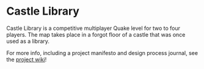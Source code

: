 # Castle Library
Castle Library is a competitive multiplayer Quake level for two to four players. The map takes place in a forgot floor of a castle that was once used as a library.

For more info, including a project manifesto and design process journal, see the [project wiki](https://github.com/Eszopa02/QuakeMap/wiki)!
